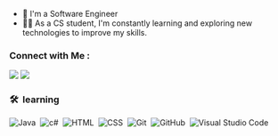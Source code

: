 

- 🏢 I'm a Software Engineer 
- 👨‍💻 As a CS student, I'm constantly learning and exploring new technologies to improve my skills.


### Connect with Me :

<a href="https://www.linkedin.com/in/esraa-sherif-0190b72b2/" target="_blank"><img src="https://img.shields.io/badge/-esraa%20sherif-0077B5?style=for-the-badge&logo=Linkedin&logoColor=white"/></a>
<a href="https://t.me/ESRAASHERIF321" target="_blank"><img src="https://img.shields.io/badge/-esraa%20sherif-0077B5?style=for-the-badge&logo=Telegram&logoColor=white"/></a>


### 🛠 &nbsp;learning
![Java](https://img.shields.io/badge/-Java-05122A?style=flat&logo=javascript)&nbsp;
![c#](https://img.shields.io/badge/-c#-05122A?style=flat&logo=bootstrap&logoColor=563D7C)&nbsp;
![HTML](https://img.shields.io/badge/-HTML-05122A?style=flat&logo=HTML5)&nbsp;
![CSS](https://img.shields.io/badge/-CSS-05122A?style=flat&logo=CSS3&logoColor=1572B6)&nbsp;
![Git](https://img.shields.io/badge/-Git-05122A?style=flat&logo=git)&nbsp;
![GitHub](https://img.shields.io/badge/-GitHub-05122A?style=flat&logo=github)&nbsp;
![Visual Studio Code](https://img.shields.io/badge/-Visual%20Studio%20Code-05122A?style=flat&logo=visual-studio-code&logoColor=007ACC)&nbsp;




